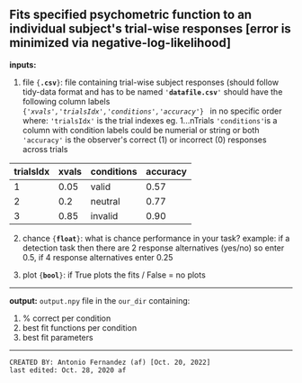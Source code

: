 Fits specified psychometric function to an individual subject's
trial-wise responses 
[error is minimized via negative-log-likelihood]
---  
**inputs:** 
1. file   <code>{**.csv**}</code>:  file containing trial-wise subject responses (should follow tidy-data format and has to be named <code>'**datafile.csv**'</code> 
    should have the following column labels <code>{*'xvals','trialsIdx','conditions','accuracy'*} </code> in no specific order where:
    <code>'trialsIdx'</code> is the trial indexes eg. 1...nTrials 
    <code>'conditions'</code>is a column with condition labels could be numerial or string or both 
    <code>'accuracy'</code> is the observer's correct (1) or incorrect (0) responses across trials                

|trialsIdx|xvals|conditions|accuracy|
| ------- | --- | -------- | ------ | 
|   1      |  0.05   |  valid        |   0.57      |  
|   2      |  0.2   |  neutral        |   0.77      |  
|   3      |  0.85   |  invalid        |   0.90      |  


2. chance  <code>{**float**}</code>:  what is chance performance in your task? example: if a detection task then there are 2 response alternatives (yes/no) so enter 0.5, if 4 response alternatives enter 0.25

3. plot  <code>{**bool**}</code>:  if True plots the fits / False = no plots 

***

**output:**
<code>output.npy</code> file in the <code>our_dir</code> containing:
1. % correct per condition
2. best fit functions per condition
3. best fit parameters
          

***


    CREATED BY: Antonio Fernandez (af) [Oct. 20, 2022] 
    last edited: Oct. 28, 2020 af
    